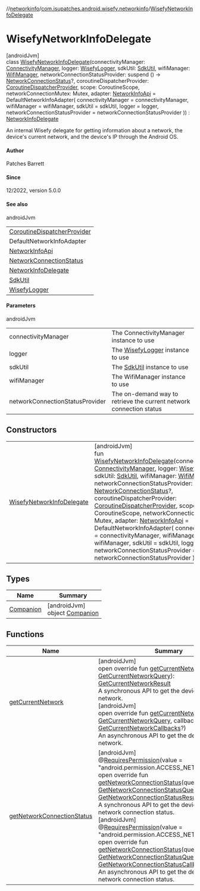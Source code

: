 //[networkinfo](../../../index.md)/[com.isupatches.android.wisefy.networkinfo](../index.md)/[WisefyNetworkInfoDelegate](index.md)

# WisefyNetworkInfoDelegate

[androidJvm]\
class [WisefyNetworkInfoDelegate](index.md)(connectivityManager: [ConnectivityManager](https://developer.android.com/reference/kotlin/android/net/ConnectivityManager.html), logger: [WisefyLogger](../../../../core/core/com.isupatches.android.wisefy.core.logging/-wisefy-logger/index.md), sdkUtil: [SdkUtil](../../../../core/core/com.isupatches.android.wisefy.core.util/-sdk-util/index.md), wifiManager: [WifiManager](https://developer.android.com/reference/kotlin/android/net/wifi/WifiManager.html), networkConnectionStatusProvider: suspend () -&gt; [NetworkConnectionStatus](../../../../core/core/com.isupatches.android.wisefy.core.entities/-network-connection-status/index.md)?, coroutineDispatcherProvider: [CoroutineDispatcherProvider](../../../../core/core/com.isupatches.android.wisefy.core.coroutines/-coroutine-dispatcher-provider/index.md), scope: CoroutineScope, networkConnectionMutex: Mutex, adapter: [NetworkInfoApi](../-network-info-api/index.md) = DefaultNetworkInfoAdapter(
        connectivityManager = connectivityManager,
        wifiManager = wifiManager,
        sdkUtil = sdkUtil,
        logger = logger,
        networkConnectionStatusProvider = networkConnectionStatusProvider
    )) : [NetworkInfoDelegate](../-network-info-delegate/index.md)

An internal Wisefy delegate for getting information about a network, the device's current network, and the device's IP through the Android OS.

#### Author

Patches Barrett

#### Since

12/2022, version 5.0.0

#### See also

androidJvm

| |
|---|
| [CoroutineDispatcherProvider](../../../../core/core/com.isupatches.android.wisefy.core.coroutines/-coroutine-dispatcher-provider/index.md) |
| DefaultNetworkInfoAdapter |
| [NetworkInfoApi](../-network-info-api/index.md) |
| [NetworkConnectionStatus](../../../../core/core/com.isupatches.android.wisefy.core.entities/-network-connection-status/index.md) |
| [NetworkInfoDelegate](../-network-info-delegate/index.md) |
| [SdkUtil](../../../../core/core/com.isupatches.android.wisefy.core.util/-sdk-util/index.md) |
| [WisefyLogger](../../../../core/core/com.isupatches.android.wisefy.core.logging/-wisefy-logger/index.md) |

#### Parameters

androidJvm

| | |
|---|---|
| connectivityManager | The ConnectivityManager instance to use |
| logger | The [WisefyLogger](../../../../core/core/com.isupatches.android.wisefy.core.logging/-wisefy-logger/index.md) instance to use |
| sdkUtil | The [SdkUtil](../../../../core/core/com.isupatches.android.wisefy.core.util/-sdk-util/index.md) instance to use |
| wifiManager | The WifiManager instance to use |
| networkConnectionStatusProvider | The on-demand way to retrieve the current network connection status |

## Constructors

| | |
|---|---|
| [WisefyNetworkInfoDelegate](-wisefy-network-info-delegate.md) | [androidJvm]<br>fun [WisefyNetworkInfoDelegate](-wisefy-network-info-delegate.md)(connectivityManager: [ConnectivityManager](https://developer.android.com/reference/kotlin/android/net/ConnectivityManager.html), logger: [WisefyLogger](../../../../core/core/com.isupatches.android.wisefy.core.logging/-wisefy-logger/index.md), sdkUtil: [SdkUtil](../../../../core/core/com.isupatches.android.wisefy.core.util/-sdk-util/index.md), wifiManager: [WifiManager](https://developer.android.com/reference/kotlin/android/net/wifi/WifiManager.html), networkConnectionStatusProvider: suspend () -&gt; [NetworkConnectionStatus](../../../../core/core/com.isupatches.android.wisefy.core.entities/-network-connection-status/index.md)?, coroutineDispatcherProvider: [CoroutineDispatcherProvider](../../../../core/core/com.isupatches.android.wisefy.core.coroutines/-coroutine-dispatcher-provider/index.md), scope: CoroutineScope, networkConnectionMutex: Mutex, adapter: [NetworkInfoApi](../-network-info-api/index.md) = DefaultNetworkInfoAdapter(         connectivityManager = connectivityManager,         wifiManager = wifiManager,         sdkUtil = sdkUtil,         logger = logger,         networkConnectionStatusProvider = networkConnectionStatusProvider     )) |

## Types

| Name | Summary |
|---|---|
| [Companion](-companion/index.md) | [androidJvm]<br>object [Companion](-companion/index.md) |

## Functions

| Name | Summary |
|---|---|
| [getCurrentNetwork](get-current-network.md) | [androidJvm]<br>open override fun [getCurrentNetwork](get-current-network.md)(query: [GetCurrentNetworkQuery](../../com.isupatches.android.wisefy.networkinfo.entities/-get-current-network-query/index.md)): [GetCurrentNetworkResult](../../com.isupatches.android.wisefy.networkinfo.entities/-get-current-network-result/index.md)<br>A synchronous API to get the device's current network.<br>[androidJvm]<br>open override fun [getCurrentNetwork](get-current-network.md)(query: [GetCurrentNetworkQuery](../../com.isupatches.android.wisefy.networkinfo.entities/-get-current-network-query/index.md), callbacks: [GetCurrentNetworkCallbacks](../../com.isupatches.android.wisefy.networkinfo.callbacks/-get-current-network-callbacks/index.md)?)<br>An asynchronous API to get the device's current network. |
| [getNetworkConnectionStatus](get-network-connection-status.md) | [androidJvm]<br>@[RequiresPermission](https://developer.android.com/reference/kotlin/androidx/annotation/RequiresPermission.html)(value = &quot;android.permission.ACCESS_NETWORK_STATE&quot;)<br>open override fun [getNetworkConnectionStatus](get-network-connection-status.md)(query: [GetNetworkConnectionStatusQuery](../../com.isupatches.android.wisefy.networkinfo.entities/-get-network-connection-status-query/index.md)): [GetNetworkConnectionStatusResult](../../com.isupatches.android.wisefy.networkinfo.entities/-get-network-connection-status-result/index.md)<br>A synchronous API to get the device's current network connection status.<br>[androidJvm]<br>@[RequiresPermission](https://developer.android.com/reference/kotlin/androidx/annotation/RequiresPermission.html)(value = &quot;android.permission.ACCESS_NETWORK_STATE&quot;)<br>open override fun [getNetworkConnectionStatus](get-network-connection-status.md)(query: [GetNetworkConnectionStatusQuery](../../com.isupatches.android.wisefy.networkinfo.entities/-get-network-connection-status-query/index.md), callbacks: [GetNetworkConnectionStatusCallbacks](../../com.isupatches.android.wisefy.networkinfo.callbacks/-get-network-connection-status-callbacks/index.md)?)<br>An asynchronous API to get the device's current network connection status. |
